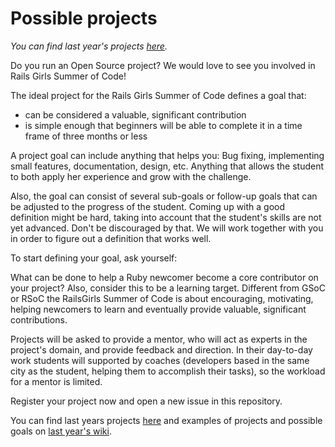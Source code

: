Possible projects
========

*You can find last year's projects [here](http://2013.teams.railsgirlssummerofcode.org/teams).*


Do you run an Open Source project? We would love to see you involved in
Rails Girls Summer of Code!

The ideal project for the Rails Girls Summer of Code defines a goal that:

* can be considered a valuable, significant contribution
* is simple enough that beginners will be able to complete it in a time frame of three months or less

A project goal can include anything that helps you: Bug fixing, implementing
small features, documentation, design, etc. Anything that allows the student to
both apply her experience and grow with the challenge.

Also, the goal can consist of several sub-goals or follow-up goals that can be
adjusted to the progress of the student. Coming up with a good definition might
be hard, taking into account that the student's skills are not yet advanced.
Don't be discouraged by that. We will work together with you in order to figure
out a definition that works well.

To start defining your goal, ask yourself: 

What can be done to help a Ruby newcomer become a core contributor on your
project?  Also, consider this to be a learning target. Different from GSoC or
RSoC the RailsGirls Summer of Code is about encouraging, motivating, helping
newcomers to learn and eventually provide valuable, significant contributions.

Projects will be asked to provide a mentor, who will act as experts in the project's
domain, and provide feedback and direction. In their day-to-day work students will
supported by coaches (developers based in the same city as the student, helping
them to accomplish their tasks), so the workload for a mentor is limited.

Register your project now and open a new issue in this repository.

You can find last years projects [here](http://2013.teams.railsgirlssummerofcode.org/teams) and examples of projects and possible goals on [last year's wiki](https://github.com/RailsGirlsBerlin/summer-of-code/wiki/Project-ideas). 
